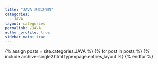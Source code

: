 ```yaml
---
title: "JAVA 프로그래밍"
categories:
  - JAVA
layout: categories
permalink: /JAVA
author_profile: true
sidebar_main: true
---
```



{% assign posts = site.categories.JAVA %}
{% for post in posts %} {% include archive-single2.html type=page.entries_layout %} {% endfor %}
